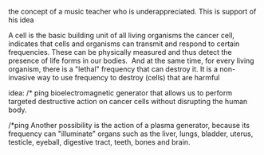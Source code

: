 the concept of a music teacher who is underappreciated. This is support of his idea


A cell is the basic building unit of all living organisms
the cancer cell, indicates that cells and organisms can transmit and respond to certain frequencies. These can be physically measured and thus detect the presence of life forms in our bodies.
 And at the same time, for every living organism, there is a "lethal" frequency that can destroy it.
It is a non-invasive way to use frequency to destroy  (cells) that are harmful

idea:
/* ping bioelectromagnetic generator that allows us to perform targeted destructive action on cancer cells without disrupting the human body.

/*ping Another possibility is the action of a plasma generator, because its frequency can "illuminate" organs such as the liver, lungs, bladder, uterus, testicle, eyeball, digestive tract, teeth, bones and brain.

